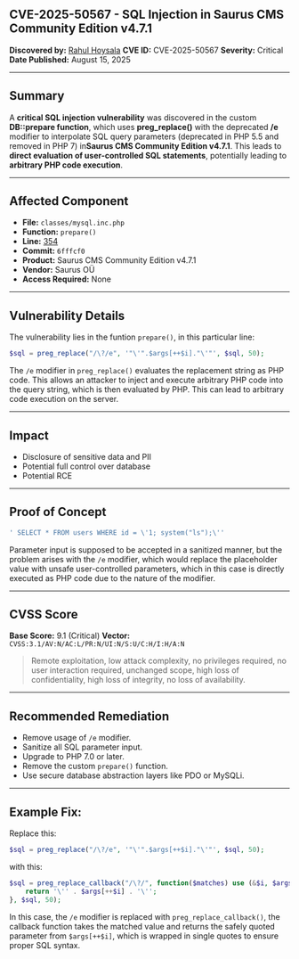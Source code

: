 ## CVE-2025-50567 - SQL Injection in Saurus CMS Community Edition v4.7.1

**Discovered by:** [Rahul Hoysala](https://www.linkedin.com/in/rahul-hoysala/)
**CVE ID:** CVE-2025-50567
**Severity:** Critical
**Date Published:** August 15, 2025

---

## Summary

A **critical SQL injection vulnerability** was discovered in the custom **DB::prepare function**, which uses **preg_replace()** with the deprecated **/e** modifier to interpolate SQL query parameters (deprecated in PHP 5.5 and removed in PHP 7) in**Saurus CMS Community Edition v4.7.1**. This leads to **direct evaluation of user-controlled SQL statements**, potentially leading to **arbitrary PHP code execution**. 

---

## Affected Component

- **File:** `classes/mysql.inc.php`
- **Function:** `prepare()`
- **Line:** [354](https://github.com/sauruscms/Saurus-CMS-Community-Edition/blob/master/classes/mysql.inc.php#L354)
- **Commit:** `6fffcf0`
- **Product:** Saurus CMS Community Edition v4.7.1
- **Vendor:** Saurus OÜ
- **Access Required:** None

---

## Vulnerability Details

The vulnerability lies in the funtion `prepare()`, in this particular line:
```php
$sql = preg_replace("/\?/e", '"\'".$args[++$i]."\'"', $sql, 50);
```
The `/e` modifier in `preg_replace()` evaluates the replacement string as PHP code. This allows an attacker to inject and execute arbitrary PHP code into the query string, which is then evaluated by PHP. This can lead to arbitrary code execution on the server. 

---

## Impact

- Disclosure of sensitive data and PII
- Potential full control over database
- Potential RCE

---

## Proof of Concept

```php
' SELECT * FROM users WHERE id = \'1; system("ls");\''
```
Parameter input is supposed to be accepted in a sanitized manner, but the problem arises with the `/e` modifier, which would replace the placeholder value with unsafe user-controlled parameters, which in this case is directly executed as PHP code due to the nature of the modifier.

---

## CVSS Score

**Base Score:** 9.1 (Critical)
**Vector:** `CVSS:3.1/AV:N/AC:L/PR:N/UI:N/S:U/C:H/I:H/A:N`

> Remote exploitation, low attack complexity, no privileges required, no user interaction required, unchanged scope, high loss of confidentiality, high loss of integrity, no loss of availability.

---

## Recommended Remediation

- Remove usage of `/e` modifier.
- Sanitize all SQL parameter input.
- Upgrade to PHP 7.0 or later.
- Remove the custom `prepare()` function.
- Use secure database abstraction layers like PDO or MySQLi.

---

## Example Fix:

Replace this:
```php
$sql = preg_replace("/\?/e", '"\'".$args[++$i]."\'"', $sql, 50);
```
with this:
```php
$sql = preg_replace_callback("/\?/", function($matches) use (&$i, $args) {
    return '\'' . $args[++$i] . '\'';
}, $sql, 50);
```
In this case, the `/e` modifier is replaced with `preg_replace_callback()`, the callback function takes the matched value and returns the safely quoted parameter from `$args[++$i]`, which is wrapped in single quotes to ensure proper SQL syntax.



